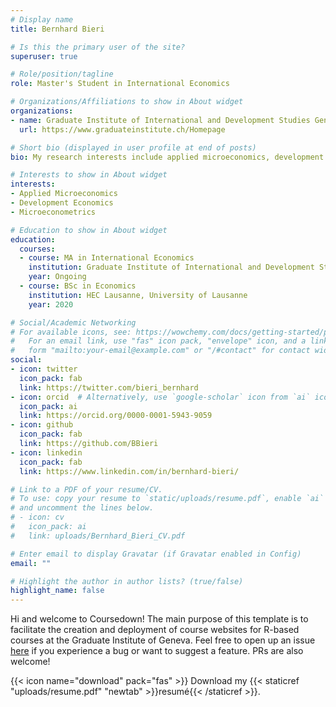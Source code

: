 ```yaml
---
# Display name
title: Bernhard Bieri

# Is this the primary user of the site?
superuser: true

# Role/position/tagline
role: Master's Student in International Economics

# Organizations/Affiliations to show in About widget
organizations:
- name: Graduate Institute of International and Development Studies Geneva
  url: https://www.graduateinstitute.ch/Homepage

# Short bio (displayed in user profile at end of posts)
bio: My research interests include applied microeconomics, development economics and statistical computing.

# Interests to show in About widget
interests:
- Applied Microeconomics
- Development Economics
- Microeconometrics

# Education to show in About widget
education:
  courses:
  - course: MA in International Economics
    institution: Graduate Institute of International and Development Studies Geneva
    year: Ongoing
  - course: BSc in Economics
    institution: HEC Lausanne, University of Lausanne
    year: 2020

# Social/Academic Networking
# For available icons, see: https://wowchemy.com/docs/getting-started/page-builder/#icons
#   For an email link, use "fas" icon pack, "envelope" icon, and a link in the
#   form "mailto:your-email@example.com" or "/#contact" for contact widget.
social:
- icon: twitter
  icon_pack: fab
  link: https://twitter.com/bieri_bernhard
- icon: orcid  # Alternatively, use `google-scholar` icon from `ai` icon pack
  icon_pack: ai
  link: https://orcid.org/0000-0001-5943-9059
- icon: github
  icon_pack: fab
  link: https://github.com/BBieri
- icon: linkedin
  icon_pack: fab
  link: https://www.linkedin.com/in/bernhard-bieri/

# Link to a PDF of your resume/CV.
# To use: copy your resume to `static/uploads/resume.pdf`, enable `ai` icons in `params.toml`,
# and uncomment the lines below.
# - icon: cv
#   icon_pack: ai
#   link: uploads/Bernhard_Bieri_CV.pdf

# Enter email to display Gravatar (if Gravatar enabled in Config)
email: ""

# Highlight the author in author lists? (true/false)
highlight_name: false
---
```


Hi and welcome to Coursedown! The main purpose of this template is to facilitate
the creation and deployment of course websites for R-based courses at the
Graduate Institute of Geneva. Feel free to open up an issue
[here](https://github.com/BBieri/coursedown/issues) if you experience a bug
or want to suggest a feature. PRs are also welcome!


{{< icon name="download" pack="fas" >}} Download my {{< staticref "uploads/resume.pdf" "newtab" >}}resumé{{< /staticref >}}.
